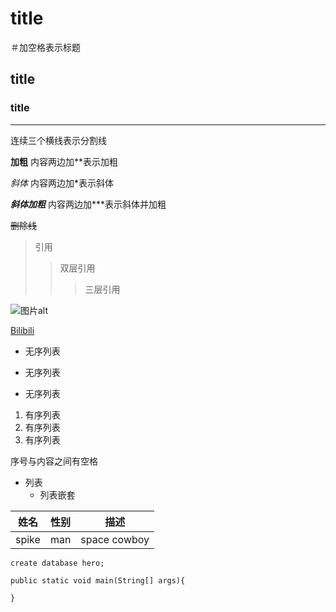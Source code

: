 # title
＃加空格表示标题
## title

### title

---
连续三个横线表示分割线

**加粗**
内容两边加**表示加粗

*斜体*
内容两边加*表示斜体

***斜体加粗***
内容两边加***表示斜体并加粗

~~删除线~~

>引用
>>双层引用
>>>三层引用

![图片alt](图片路径 "图片标题")

[Bilibili](www.bilibili.com "title（可选）")

+ 无序列表
- 无序列表
* 无序列表

1. 有序列表
2. 有序列表
3. 有序列表

序号与内容之间有空格

+ 列表
   + 列表嵌套
   
姓名 | 性别 | 描述
-- | -- | --
spike|man |space cowboy

`create database hero;`

```
public static void main(String[] args){

}
```








